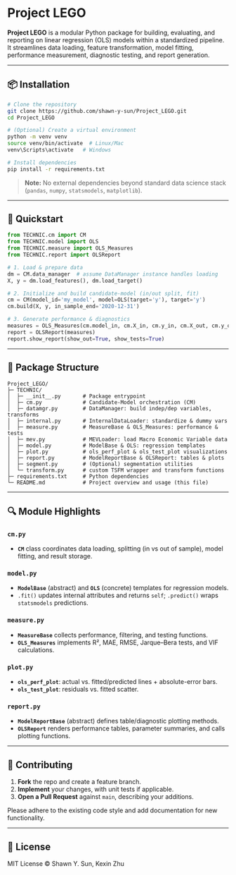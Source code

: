 # Project LEGO

**Project LEGO** is a modular Python package for building, evaluating, and reporting on linear regression (OLS) models within a standardized pipeline. It streamlines data loading, feature transformation, model fitting, performance measurement, diagnostic testing, and report generation.

---

## 📦 Installation

```bash
# Clone the repository
git clone https://github.com/shawn-y-sun/Project_LEGO.git
cd Project_LEGO

# (Optional) Create a virtual environment
python -m venv venv
source venv/bin/activate  # Linux/Mac
venv\Scripts\activate   # Windows

# Install dependencies
pip install -r requirements.txt
```

> **Note:** No external dependencies beyond standard data science stack (`pandas`, `numpy`, `statsmodels`, `matplotlib`).

---

## 🚀 Quickstart

```python
from TECHNIC.cm import CM
from TECHNIC.model import OLS
from TECHNIC.measure import OLS_Measures
from TECHNIC.report import OLSReport

# 1. Load & prepare data
dm = CM.data_manager  # assume DataManager instance handles loading
X, y = dm.load_features(), dm.load_target()

# 2. Initialize and build candidate-model (in/out split, fit)
cm = CM(model_id='my_model', model=OLS(target='y'), target='y')
cm.build(X, y, in_sample_end='2020-12-31')

# 3. Generate performance & diagnostics
measures = OLS_Measures(cm.model_in, cm.X_in, cm.y_in, cm.X_out, cm.y_out, cm.y_pred_out)
report = OLSReport(measures)
report.show_report(show_out=True, show_tests=True)
```  

---

## 📂 Package Structure

```
Project_LEGO/
├─ TECHNIC/
│  ├─ __init__.py       # Package entrypoint
│  ├─ cm.py             # Candidate‐Model orchestration (CM)
│  ├─ datamgr.py        # DataManager: build indep/dep variables, transforms
│  ├─ internal.py       # InternalDataLoader: standardize & dummy vars
│  ├─ measure.py        # MeasureBase & OLS_Measures: performance & tests
│  ├─ mev.py            # MEVLoader: load Macro Economic Variable data
│  ├─ model.py          # ModelBase & OLS: regression templates
│  ├─ plot.py           # ols_perf_plot & ols_test_plot visualizations
│  ├─ report.py         # ModelReportBase & OLSReport: tables & plots
│  ├─ segment.py        # (Optional) segmentation utilities
│  └─ transform.py      # custom TSFM wrapper and transform functions
├─ requirements.txt     # Python dependencies
└─ README.md            # Project overview and usage (this file)
```

---

## 🔍 Module Highlights

### `cm.py`  
- **`CM`** class coordinates data loading, splitting (in vs out of sample), model fitting, and result storage.

### `model.py`  
- **`ModelBase`** (abstract) and **`OLS`** (concrete) templates for regression models.  
- `.fit()` updates internal attributes and returns `self`; `.predict()` wraps `statsmodels` predictions.

### `measure.py`  
- **`MeasureBase`** collects performance, filtering, and testing functions.  
- **`OLS_Measures`** implements R², MAE, RMSE, Jarque–Bera tests, and VIF calculations.

### `plot.py`  
- **`ols_perf_plot`**: actual vs. fitted/predicted lines + absolute-error bars.  
- **`ols_test_plot`**: residuals vs. fitted scatter.

### `report.py`  
- **`ModelReportBase`** (abstract) defines table/diagnostic plotting methods.  
- **`OLSReport`** renders performance tables, parameter summaries, and calls plotting functions.

---

## 🤝 Contributing

1. **Fork** the repo and create a feature branch.  
2. **Implement** your changes, with unit tests if applicable.  
3. **Open a Pull Request** against `main`, describing your additions.

Please adhere to the existing code style and add documentation for new functionality.

---

## 📄 License

MIT License © Shawn Y. Sun, Kexin Zhu

